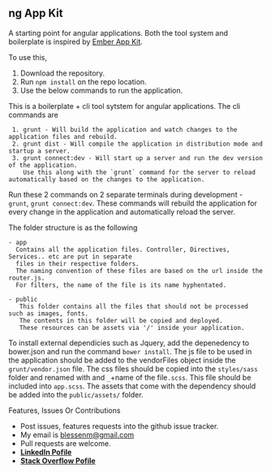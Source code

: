 ng App Kit
---

A starting point for angular applications. Both the tool system and boilerplate is inspired by [Ember App Kit](https://github.com/stefanpenner/ember-app-kit).

To use this,

1. Download the repository.
2. Run `npm install` on the repo location.
3. Use the below commands to run the application.


This is a boilerplate + cli tool sytstem for angular applications.
The cli commands are

```
 1. grunt - Will build the application and watch changes to the application files and rebuild.
 2. grunt dist - Will compile the application in distribution mode and startup a server.
 3. grunt connect:dev - Will start up a server and run the dev version of the application.
    Use this along with the `grunt` command for the server to reload automatically based on the changes to the application.
```

Run these 2 commands on 2 separate terminals during development - `grunt`, `grunt connect:dev`. These commands will rebuild the application for every change in the application and automatically reload the server.

The folder structure is as the following

```
- app
  Contains all the application files. Controller, Directives, Services.. etc are put in separate
  files in their respective folders.
  The naming convention of these files are based on the url inside the router.js.
  For filters, the name of the file is its name hyphentated.

- public
   This folder contains all the files that should not be processed such as images, fonts.
   The contents in this folder will be copied and deployed.
   These resources can be assets via '/' inside your application.
```

To install external dependicies such as Jquery, add the depenedency to bower.json and run the command `bower install`.
The js file to be used in the application should be added to the vendorFiles object inside the `grunt/vendor.json` file.
The css files should be copied into the `styles/sass` folder and renamed with and `_`+name of the file`.scss`. This file should be included into `app.scss`.
The assets that come with the dependency should be added into the `public/assets/` folder.

Features, Issues Or Contributions

* Post issues, features requests into the github issue tracker.
* My email is blessenm@gmail.com
* Pull requests are welcome.
* [__LinkedIn Pofile__](http://in.linkedin.com/pub/blessan-mathew/24/605/730 "LinkedIn Profie")
* [__Stack Overflow Pofile__](http://stackoverflow.com/users/548568/blessenm "Stack Overflow Pofile")